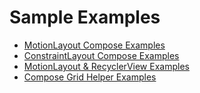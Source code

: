 # Sample Examples
* [MotionLayout Compose Examples](https://github.com/androidx/constraintlayout/tree/main/demoProjects/ExamplesComposeMotionLayout#motionlayout-for-compose-examples)
* [ConstraintLayout Compose Examples](https://github.com/androidx/constraintlayout/tree/main/demoProjects/ExamplesComposeConstraintLayout#constraintlayout-for-compose-examples)
* [MotionLayout & RecyclerView Examples](https://github.com/androidx/constraintlayout/tree/main/demoProjects/ExamplesRecyclerView#motionlayout-recyclerview-sample)
* [Compose Grid Helper Examples](https://github.com/androidx/constraintlayout/tree/main/demoProjects/ExampleComposeGrid#grid-for-compose-examples)
